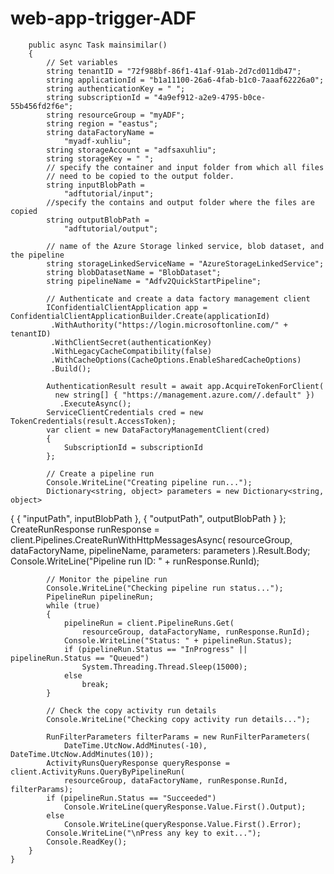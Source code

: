 # web-app-trigger-ADF

        public async Task mainsimilar()
        {
            // Set variables
            string tenantID = "72f988bf-86f1-41af-91ab-2d7cd011db47";
            string applicationId = "b1a11100-26a6-4fab-b1c0-7aaaf62226a0";
            string authenticationKey = " ";
            string subscriptionId = "4a9ef912-a2e9-4795-b0ce-55b456fd2f6e";
            string resourceGroup = "myADF";
            string region = "eastus";
            string dataFactoryName =
                "myadf-xuhliu";
            string storageAccount = "adfsaxuhliu";
            string storageKey = " ";
            // specify the container and input folder from which all files 
            // need to be copied to the output folder. 
            string inputBlobPath =
                "adftutorial/input";
            //specify the contains and output folder where the files are copied
            string outputBlobPath =
                "adftutorial/output";

            // name of the Azure Storage linked service, blob dataset, and the pipeline
            string storageLinkedServiceName = "AzureStorageLinkedService";
            string blobDatasetName = "BlobDataset";
            string pipelineName = "Adfv2QuickStartPipeline";

            // Authenticate and create a data factory management client
            IConfidentialClientApplication app = ConfidentialClientApplicationBuilder.Create(applicationId)
             .WithAuthority("https://login.microsoftonline.com/" + tenantID)
             .WithClientSecret(authenticationKey)
             .WithLegacyCacheCompatibility(false)
             .WithCacheOptions(CacheOptions.EnableSharedCacheOptions)
             .Build();

            AuthenticationResult result = await app.AcquireTokenForClient(
              new string[] { "https://management.azure.com//.default" })
               .ExecuteAsync();
            ServiceClientCredentials cred = new TokenCredentials(result.AccessToken);
            var client = new DataFactoryManagementClient(cred)
            {
                SubscriptionId = subscriptionId
            };

            // Create a pipeline run
            Console.WriteLine("Creating pipeline run...");
            Dictionary<string, object> parameters = new Dictionary<string, object>
{
    { "inputPath", inputBlobPath },
    { "outputPath", outputBlobPath }
};
            CreateRunResponse runResponse = client.Pipelines.CreateRunWithHttpMessagesAsync(
                resourceGroup, dataFactoryName, pipelineName, parameters: parameters
            ).Result.Body;
            Console.WriteLine("Pipeline run ID: " + runResponse.RunId);

            // Monitor the pipeline run
            Console.WriteLine("Checking pipeline run status...");
            PipelineRun pipelineRun;
            while (true)
            {
                pipelineRun = client.PipelineRuns.Get(
                    resourceGroup, dataFactoryName, runResponse.RunId);
                Console.WriteLine("Status: " + pipelineRun.Status);
                if (pipelineRun.Status == "InProgress" || pipelineRun.Status == "Queued")
                    System.Threading.Thread.Sleep(15000);
                else
                    break;
            }

            // Check the copy activity run details
            Console.WriteLine("Checking copy activity run details...");

            RunFilterParameters filterParams = new RunFilterParameters(
                DateTime.UtcNow.AddMinutes(-10), DateTime.UtcNow.AddMinutes(10));
            ActivityRunsQueryResponse queryResponse = client.ActivityRuns.QueryByPipelineRun(
                resourceGroup, dataFactoryName, runResponse.RunId, filterParams);
            if (pipelineRun.Status == "Succeeded")
                Console.WriteLine(queryResponse.Value.First().Output);
            else
                Console.WriteLine(queryResponse.Value.First().Error);
            Console.WriteLine("\nPress any key to exit...");
            Console.ReadKey();
        }
    }
